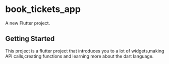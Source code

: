 # book_tickets_app

A new Flutter project.

## Getting Started

This project is a flutter project that introduces you to a lot of widgets,making API calls,creating functions and learning more about the dart language.
